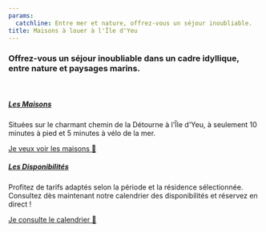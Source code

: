```yaml
---
params:
  catchline: Entre mer et nature, offrez-vous un séjour inoubliable.
title: Maisons à louer à l'Île d'Yeu
---
```


<h3 class="d-flex justify-content-center text-center"> Offrez-vous un séjour inoubliable dans un cadre idyllique, entre nature et paysages marins.<!--more--></h3>

<br>
<div class="row">
  <div class="col-sm-6" >
    <div class="card text-center no-border">
      <div class="card-body">
        <h5 class="card-title"><a href="/maisons">Les Maisons</a></h5>
        <p class="card-text">Situées sur le charmant chemin de la Détourne à l'Île d'Yeu, à seulement 10 minutes à pied et 5 minutes à vélo de la mer.</p>
        <a href="/maisons" class="btn main-color">Je veux voir les maisons 👀</a>
      </div>
    </div>
  </div>
  <div class="col-sm-6">
    <div class="card text-center no-border">
      <div class="card-body">
        <h5 class="card-title"><a href="/maisons">Les Disponibilités</a></h5>
        <p class="card-text">Profitez de tarifs adaptés selon la période et la résidence sélectionnée. Consultez dès maintenant notre calendrier des disponibilités et réservez en direct !</p>
        <a href="/maisons" class="btn main-color">Je consulte le calendrier 📅</a>
      </div>
    </div>
  </div>
</div>